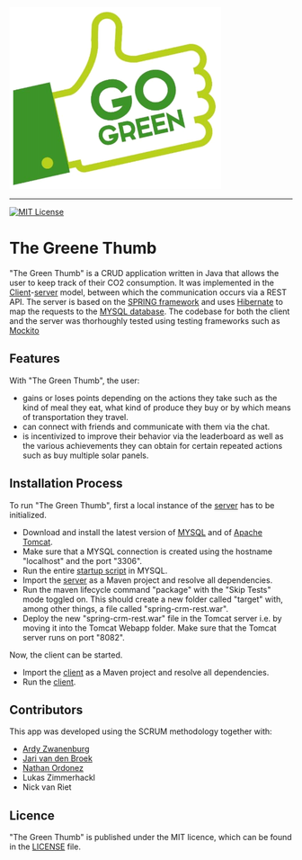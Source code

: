 <img src=img/green_thumb_logo.png alt="The Greene Thumb Logo" width="377" height="323">

--------------------------------------------------------------------------------
[![MIT License](https://img.shields.io/badge/license-MIT-green.svg)](LICENSE)

# The Greene Thumb

"The Green Thumb" is a CRUD application written in Java that allows the user to keep track of their CO2 consumption. It was implemented in the [Client](src/client)-[server](src/server) model, between which the communication occurs via a REST API. The server is based on the [SPRING framework](https://spring.io/) and uses [Hibernate](https://hibernate.org/) to map the requests to the [MYSQL database](https://www.mysql.com/). The codebase for both the client and the server was thorhoughly tested using testing frameworks such as [Mockito](https://site.mockito.org/)

## Features

With "The Green Thumb", the user:

- gains or loses points depending on the actions they take such as the kind of meal they eat, what kind of produce they buy or by which means of transportation they travel.
- can connect with friends and communicate with them via the chat.
- is incentivized to improve their behavior via the leaderboard as well as the various achievements they can obtain for certain repeated actions such as buy multiple solar panels. 

## Installation Process

To run "The Green Thumb", first a local instance of the [server](src/server) has to be initialized.

- Download and install the latest version of [MYSQL](https://dev.mysql.com/downloads/) and of [Apache Tomcat](https://tomcat.apache.org/).
- Make sure that a MYSQL connection is created using the hostname "localhost" and the port "3306".
- Run the entire [startup script](src/server/TestServer/sql-script/startup_script.sql) in MYSQL.
- Import the [server](src/server) as a Maven project and resolve all dependencies.
- Run the maven lifecycle command "package" with the "Skip Tests" mode toggled on. This should create a new folder called "target" with, among other things, a file called "spring-crm-rest.war". 
- Deploy the new "spring-crm-rest.war" file in the Tomcat server i.e. by moving it into the Tomcat Webapp folder. Make sure that the Tomcat server runs on port "8082".

Now, the client can be started.

- Import the [client](src/client) as a Maven project and resolve all dependencies.
- Run the [client](src/client/src/main/java/gui/Application.java).

## Contributors

This app was developed using the SCRUM methodology together with:

- [Ardy Zwanenburg](https://github.com/ArdyZ)
- [Jari van den Broek](https://github.com/jarivdbroek12)
- [Nathan Ordonez](https://github.com/nataxcan)
- Lukas Zimmerhackl
- Nick van Riet

## Licence

"The Green Thumb" is published under the MIT licence, which can be found in the [LICENSE](LICENSE) file.
